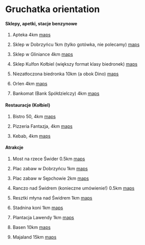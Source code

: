 # Gruchatka orientation

#### Sklepy, apetki, stacje benzynowe

1) Apteka 4km [maps](https://www.google.com/maps/place/Apteka+%C5%9Aw.+Wawrzy%C5%84ca/@52.1318417,21.4169987,248m/data=!3m1!1e3!4m5!3m4!1s0x471f2b3947ce621d:0xec9753d89d046638!8m2!3d52.1314242!4d21.4165202)

2) Sklep w Dobrzyńcu 1km (tylko gotówka, nie polecamy) [maps](https://www.google.com/maps/place/Dobrzyniec+22,+05-340+Dobrzyniec/@52.1133414,21.4590217,147m/data=!3m1!1e3!4m5!3m4!1s0x471f2cb2302542c3:0xcf5bab62cbd1ecbb!8m2!3d52.1134579!4d21.460058)

3) Sklep w Gliniance 4km [maps](https://www.google.com/maps/place/Sklep+Spo%C5%BCywczy+ABC/@52.1313751,21.4161451,270m/data=!3m1!1e3!4m5!3m4!1s0x471f2b38ee12fda9:0xe93b5593cee13b42!8m2!3d52.1317354!4d21.4159657)

4) Sklep Kulfon Kołbiel (większy format klasy biedronek) [maps](https://www.google.com/maps/place/Kulfon/@52.0652874,21.4772799,634m/data=!3m1!1e3!4m5!3m4!1s0x0:0x466c45df57266a71!8m2!3d52.0646215!4d21.482481)

4) Niezatłoczona biedronka 10km (a obok Dino) [maps](https://www.google.com/maps/place/Biedronka/@52.0971951,21.3769551,27064m/data=!3m1!1e3!4m9!1m2!2m1!1sbiedronka!3m5!1s0x471f33a6e6cbd9cb:0x99b96875427d27c8!8m2!3d52.1003102!4d21.6084879!15sCgliaWVkcm9ua2EiA4gBAVoLIgliaWVkcm9ua2GSARRkaXNjb3VudF9zdXBlcm1hcmtldA)

5) Orlen 4km [maps](https://www.google.com/maps/place/Petrol+Station+ORLEN/@52.0624093,21.4610939,3435m/data=!3m1!1e3!4m5!3m4!1s0x4718d2f972db9a69:0xcb263f79f7c40eb7!8m2!3d52.0605718!4d21.4694151)

6) Bankomat (Bank Spółdzielczy) 4km [maps](https://www.google.com/maps/place/BS+Otwock/@52.1311743,21.4159065,141m/data=!3m1!1e3!4m5!3m4!1s0x471f2b388dbb971b:0xbec1faf3e30d3a6e!8m2!3d52.1313695!4d21.4166588)

#### Restauracje (Kołbiel)

1) Bistro 50, 4km [maps](https://www.google.com/maps/place/BISTRO+50+Restauracja+Smacznie+i+swie%C5%BCo/@52.0604206,21.4681115,170m/data=!3m1!1e3!4m5!3m4!1s0x4718d2551a98c3c7:0x23750f5c3aabf190!8m2!3d52.0604429!4d21.4690066)

2) Pizzeria Fantazja, 4km [maps](https://www.google.com/maps/place/Pizzeria+Fantazja/@52.0652874,21.4772799,634m/data=!3m1!1e3!4m5!3m4!1s0x4718d2fbbf671f67:0xf2a7da4fd253a60c!8m2!3d52.0668145!4d21.4829288)

3) Kebab, 4km [maps](https://www.google.com/maps/place/KEBAB+w+Ko%C5%82bieli/@52.0652874,21.4772799,634m/data=!3m1!1e3!4m5!3m4!1s0x0:0x1a3507b3285f3787!8m2!3d52.0641279!4d21.4782527)


#### Atrakcje

1) Most na rzece Świder 0.5km [maps](https://goo.gl/maps/JrBysnMXFSaVvg5K7)

2) Plac zabaw w Dobrzyńcu 1km [maps](https://www.google.com/maps/place/Wiejski+Plac+Zabaw/@52.1122745,21.4570373,312m/data=!3m1!1e3!4m5!3m4!1s0x471f2d5af9566701:0x77e817483da2fa50!8m2!3d52.1126368!4d21.4590154)

3) Plac zabaw w Sępchowie 2km [maps](https://www.google.com/maps/place/S%C4%99poch%C3%B3w+50,+05-340+S%C4%99poch%C3%B3w/@52.0904955,21.4671174,106m/data=!3m1!1e3!4m5!3m4!1s0x4718d33b87dce13b:0x6562860cba314540!8m2!3d52.0906079!4d21.4676759)

4) Ranczo nad Świdrem (konieczne umówienie!) 0.5km [maps](https://www.google.com/maps/place/Ranczo+nad+%C5%9Awidrem/@52.1124799,21.4330794,1381m/data=!3m1!1e3!4m5!3m4!1s0x471f2d7786818fcb:0x4f6e25fd3e457fe3!8m2!3d52.1131795!4d21.4406304)

5) Resztki młyna nad Świdrem 1km [maps](https://www.google.com/maps/place/Stary+Jaz+na+%C5%9Awidrze,+TARACHOWIZNA./@52.1124799,21.4330794,1691m/data=!3m1!1e3!4m12!1m6!3m5!1s0x471f2d7786818fcb:0x4f6e25fd3e457fe3!2sRanczo+nad+%C5%9Awidrem!8m2!3d52.1131795!4d21.4406304!3m4!1s0x0:0x76c570ff6bd32dc4!8m2!3d52.1160788!4d21.4368271)

6) Stadnina koni 1km [maps](https://www.google.com/maps/place/52%C2%B006'01.5%22N+21%C2%B027'32.3%22E/@52.100414,21.4576597,423m/data=!3m2!1e3!4b1!4m6!3m5!1s0x0:0xd6dccfa56df9b419!7e2!8m2!3d52.1004122!4d21.4589801)

7) Plantacja Lawendy 1km [maps](https://www.google.com/maps/place/Lawendowa+Siwianka+-+plantacja+lawendy/@52.1093756,21.4187048,3583m/data=!3m1!1e3!4m12!1m6!3m5!1s0x471f2d7786818fcb:0x4f6e25fd3e457fe3!2sRanczo+nad+%C5%9Awidrem!8m2!3d52.1131795!4d21.4406304!3m4!1s0x4718d30280cacc5d:0x1a34bcb1716795dd!8m2!3d52.1092003!4d21.436429)

8) Basen 10km [maps](https://goo.gl/maps/YeoFa3ikqyybm1hT8)

9) Majaland 15km  [maps](https://goo.gl/maps/wB7WWk5qEgqk8Eit6)
